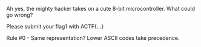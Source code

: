 Ah yes, the mighty hacker takes on a cute 8-bit microcontroller. What could go wrong?

Please submit your flag1 with ACTF{…}

Rule #0 - Same representation? Lower ASCII codes take precedence.
